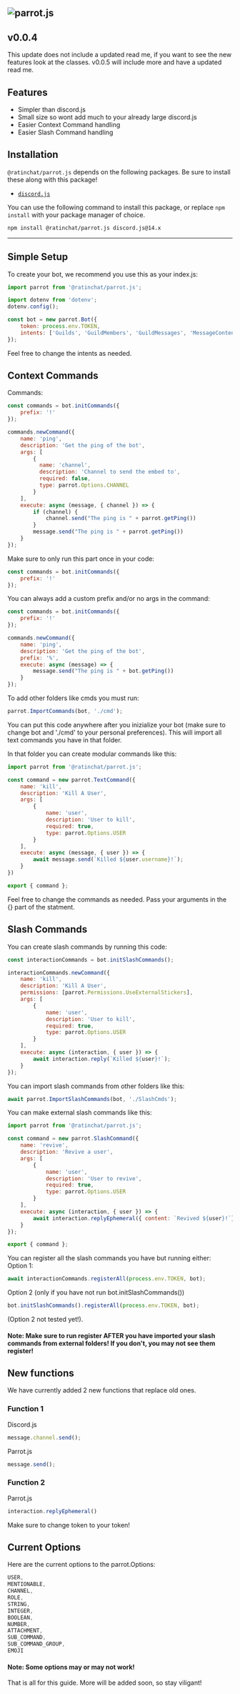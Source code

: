 
![parrot.js](https://socialify.git.ci/PenguDevelopment/parrot.js/image?description=1&font=Source%20Code%20Pro&language=1&logo=https%3A%2F%2Fi.ibb.co%2FhcwKcYD%2Fparrot.png&name=1&owner=1&pattern=Solid&theme=Dark)
---
## v0.0.4
This update does not include a updated read me, if you want to see the new features look at the classes.
v0.0.5 will include more and have a updated read me.
## Features

- Simpler than discord.js
- Small size so wont add much to your already large discord.js
- Easier Context Command handling
- Easier Slash Command handling

## Installation

`@ratinchat/parrot.js` depends on the following packages. Be sure to install these along with this package!

-   [`discord.js`](https://www.npmjs.com/package/discord.js)

You can use the following command to install this package, or replace `npm install` with your package manager of choice.

```sh
npm install @ratinchat/parrot.js discord.js@14.x
```

---
## Simple Setup
To create your bot, we recommend you use this as your index.js:
```js
import parrot from '@ratinchat/parrot.js';

import dotenv from 'dotenv';
dotenv.config();

const bot = new parrot.Bot({
    token: process.env.TOKEN,
    intents: ['Guilds', 'GuildMembers', 'GuildMessages', 'MessageContent']
});
```
Feel free to change the intents as needed.  
## Context Commands
Commands:
```js
const commands = bot.initCommands({
    prefix: '!'
});

commands.newCommand({
    name: 'ping',
    description: 'Get the ping of the bot',
    args: [
        {
          name: 'channel',
          description: 'Channel to send the embed to',
          required: false,
          type: parrot.Options.CHANNEL
        }
    ],
    execute: async (message, { channel }) => {
        if (channel) {
            channel.send("The ping is " + parrot.getPing())
        }
        message.send("The ping is " + parrot.getPing())
    }
});
```
Make sure to only run this part once in your code:
```js
const commands = bot.initCommands({
    prefix: '!'
});
```
You can always add a custom prefix and/or no args in the command:
```js
const commands = bot.initCommands({
    prefix: '!'
});

commands.newCommand({
    name: 'ping',
    description: 'Get the ping of the bot',
    prefix: '%',
    execute: async (message) => {
        message.send("The ping is " + bot.getPing())
    }
});
```
To add other folders like cmds you must run:
```js
parrot.ImportCommands(bot, './cmd'); 
```
You can put this code anywhere after you inizialize your bot (make sure to change bot and './cmd' to your personal preferences). This will import all text commands you have in that folder.
  
In that folder you can create modular commands like this:
```js
import parrot from '@ratinchat/parrot.js';

const command = new parrot.TextCommand({
    name: 'kill',
    description: 'Kill A User',
    args: [
        {
            name: 'user',
            description: 'User to kill',
            required: true,
            type: parrot.Options.USER
        }
    ],
    execute: async (message, { user }) => {
        await message.send(`Killed ${user.username}!`);
    }
})

export { command };
```
Feel free to change the commands as needed. Pass your arguments in the {} part of the statment.
## Slash Commands
You can create slash commands by running this code:
```js
const interactionCommands = bot.initSlashCommands();

interactionCommands.newCommand({
    name: 'kill',
    description: 'Kill A User',
    permissions: [parrot.Permissions.UseExternalStickers],
    args: [
        {
            name: 'user',
            description: 'User to kill',
            required: true,
            type: parrot.Options.USER
        }
    ],
    execute: async (interaction, { user }) => {
        await interaction.reply(`Killed ${user}!`);
    }
});
```
You can import slash commands from other folders like this:
```js
await parrot.ImportSlashCommands(bot, './SlashCmds');
```
You can make external slash commands like this:
```js
import parrot from '@ratinchat/parrot.js';

const command = new parrot.SlashCommand({
    name: 'revive',
    description: 'Revive a user',
    args: [
        {
            name: 'user',
            description: 'User to revive',
            required: true,
            type: parrot.Options.USER
        }
    ],
    execute: async (interaction, { user }) => { 
        await interaction.replyEphemeral({ content: `Revived ${user}!`});
    }
});

export { command };
```
You can register all the slash commands you have but running either:  
Option 1:
```js
await interactionCommands.registerAll(process.env.TOKEN, bot);
```
Option 2 (only if you have not run bot.initSlashCommands())
```js
bot.initSlashCommands().registerAll(process.env.TOKEN, bot);
```
(Option 2 not tested yet!). 
#### Note: Make sure to run register AFTER you have imported your slash commands from external folders! If you don't, you may not see them register!
## New functions
We have currently added 2 new functions that replace old ones.  
### Function 1
Discord.js
```js
message.channel.send();
```
Parrot.js
```js
message.send();
```
### Function 2
Parrot.js
```js
interaction.replyEphemeral()
```
Make sure to change token to your token!
## Current Options
Here are the current options to the parrot.Options:
```js
USER,
MENTIONABLE,
CHANNEL,
ROLE,
STRING,
INTEGER,
BOOLEAN,
NUMBER,
ATTACHMENT,
SUB_COMMAND,
SUB_COMMAND_GROUP,
EMOJI
```
#### Note: Some options may or may not work!
That is all for this guide. More will be added soon, so stay viligant!
